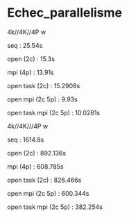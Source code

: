# Echec_parallelisme

4k//4K//4P w


seq : 
25.54s


open (2c) : 
15.3s


mpi (4p) : 
13.91s


open task (2c) : 
15.2908s


open mpi (2c 5p) : 
9.93s


open task mpi (2c 5p) : 
10.0281s


4k//4K///4P w


seq : 
1614.8s


open (2c) : 
892.136s


mpi (4p) : 
608.785s


open task (2c) : 
826.466s


open mpi (2c 5p) : 
600.344s


open task mpi (2c 5p) : 
382.254s
